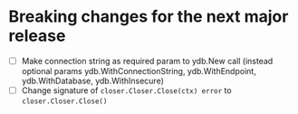 # Breaking changes for the next major release
- [ ] Make connection string as required param to ydb.New call (instead optional params ydb.WithConnectionString, ydb.WithEndpoint, ydb.WithDatabase, ydb.WithInsecure)
- [ ] Change signature of `closer.Closer.Close(ctx) error` to `closer.Closer.Close()`

